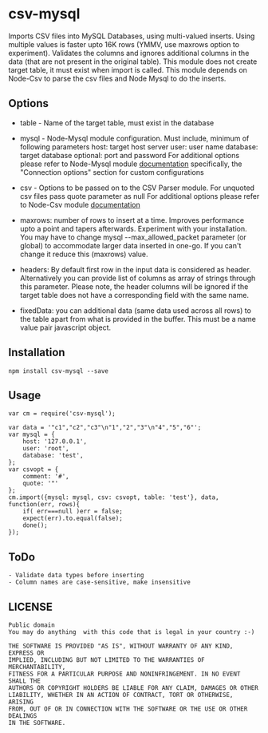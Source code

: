 csv-mysql
=========
   Imports CSV files into MySQL Databases, using multi-valued inserts. Using multiple
   values is faster upto 16K rows (YMMV, use maxrows option to experiment).
   Validates the columns and ignores additional columns in the data (that are not present
   in the original table).
   This module does not create target table, it must exist when import is called.
   This module depends on Node-Csv to parse the csv files and Node Mysql to do the
   inserts.

## Options
   * table - Name of the target table, must exist in the database



   * mysql - Node-Mysql module configuration. Must include, minimum of following
   			parameters
			host: target host server
			user: user name
			database: target database
			optional: port and password
			For additional options please refer to Node-Mysql module [documentation](https://github.com/felixge/node-mysql)
				specifically, the "Connection options" section for custom configurations



   * csv - Options to be passed on to the CSV Parser module.
   			For unquoted csv files pass quote parameter as null
			For additional options please refer to Node-Csv module [documentation](http://csv.adaltas.com/parse/)



   * maxrows: number of rows to insert at a time. Improves performance upto a point
   			and tapers afterwards. Experiment with your installation.
			You may have to change mysql --max_allowed_packet parameter (or global)
			to accommodate larger data inserted in one-go. If you can't change it
			reduce this (maxrows) value.



   * headers: By default first row in the input data is considered as header.
   			Alternatively you can provide list of columns as array of strings
			through this parameter. Please note, the header columns will be
			ignored if the target table does not have a corresponding field with
			the same name.

   * fixedData: you can additional data (same data used across all rows) to the
   			table apart from what is provided in the buffer. This must be a name
			value pair javascript object.


## Installation
    npm install csv-mysql --save

## Usage
	var cm = require('csv-mysql');

	var data = '"c1","c2","c3"\n"1","2","3"\n"4","5","6"';
	var mysql = {
		host: '127.0.0.1',
		user: 'root',
		database: 'test',
	};
	var csvopt = {
		comment: '#',
		quote: '"'
	};
	cm.import({mysql: mysql, csv: csvopt, table: 'test'}, data, function(err, rows){
		if( err===null )err = false;
		expect(err).to.equal(false);
		done();
	});

## ToDo
	- Validate data types before inserting
	- Column names are case-sensitive, make insensitive

## LICENSE
	Public domain
 	You may do anything  with this code that is legal in your country :-)

	THE SOFTWARE IS PROVIDED "AS IS", WITHOUT WARRANTY OF ANY KIND, EXPRESS OR
 	IMPLIED, INCLUDING BUT NOT LIMITED TO THE WARRANTIES OF MERCHANTABILITY,
 	FITNESS FOR A PARTICULAR PURPOSE AND NONINFRINGEMENT. IN NO EVENT SHALL THE
 	AUTHORS OR COPYRIGHT HOLDERS BE LIABLE FOR ANY CLAIM, DAMAGES OR OTHER
 	LIABILITY, WHETHER IN AN ACTION OF CONTRACT, TORT OR OTHERWISE, ARISING
 	FROM, OUT OF OR IN CONNECTION WITH THE SOFTWARE OR THE USE OR OTHER DEALINGS
 	IN THE SOFTWARE.
